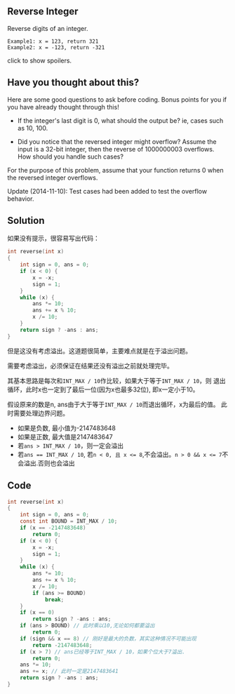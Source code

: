 ## Reverse Integer

Reverse digits of an integer.
```
Example1: x = 123, return 321
Example2: x = -123, return -321
```
click to show spoilers.

## Have you thought about this?

Here are some good questions to ask before coding. Bonus points for you if you have already thought through this!

* If the integer's last digit is 0, what should the output be? ie, cases such as 10, 100.

* Did you notice that the reversed integer might overflow? Assume the input is a 32-bit integer, then the reverse of 1000000003 overflows. How should you handle such cases?

For the purpose of this problem, assume that your function returns 0 when the reversed integer overflows.

Update (2014-11-10):
Test cases had been added to test the overflow behavior.

## Solution

如果没有提示，很容易写出代码：
```c
int reverse(int x)
{
	int sign = 0, ans = 0;
	if (x < 0) {
		x = -x;
		sign = 1;
	}
	while (x) {
		ans *= 10;
		ans += x % 10;
		x /= 10;
	}
	return sign ? -ans : ans;
}
```
但是这没有考虑溢出。这道题很简单，主要难点就是在于溢出问题。

需要考虑溢出，必须保证在结果还没有溢出之前就处理完毕。

其基本思路是每次和`INT_MAX / 10`作比较，如果大于等于`INT_MAX / 10`，则
退出循环，此时x也一定到了最后一位(因为x也最多32位), 即x一定小于10。

假设原来的数是n, ans由于大于等于`INT_MAX / 10`而退出循环，x为最后的值。
此时需要处理边界问题。

* 如果是负数, 最小值为-2147483648
* 如果是正数, 最大值是2147483647
* 若`ans > INT_MAX / 10`，则一定会溢出
* 若`ans == INT_MAX / 10`, 若`n < 0, 且 x <= 8`,不会溢出。`n > 0 && x <= 7`不会溢出.否则也会溢出

## Code
```c
int reverse(int x)
{
	int sign = 0, ans = 0;
	const int BOUND = INT_MAX / 10;
	if (x == -2147483648)
		return 0;
	if (x < 0) {
		x = -x;
		sign = 1;
	}
	while (x) {
		ans *= 10;
		ans += x % 10;
		x /= 10;
		if (ans >= BOUND)
			break;
	}
	if (x == 0)
		return sign ? -ans : ans;
	if (ans > BOUND) // 此时乘以10,无论如何都要溢出
		return 0;
	if (sign && x == 8) // 刚好是最大的负数，其实这种情况不可能出现
		return -2147483648;
	if (x > 7) // ans已经等于INT_MAX / 10，如果个位大于7溢出.
		return 0;
	ans *= 10;
	ans += x; // 此时一定是2147483641
	return sign ? -ans : ans;
}
```
